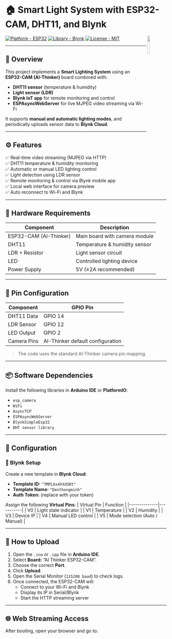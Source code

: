 # 🏠 Smart Light System with ESP32-CAM, DHT11, and Blynk
<img src="https://user-images.githubusercontent.com/47092672/97660147-142f1f00-1ab4-11eb-9d14-48f30a666cdc.PNG" width="12%" align="right">

[![Platform - ESP32](https://img.shields.io/badge/Platform-ESP32-blue)](https://www.espressif.com/en/products/socs/esp32)
[![Library - Blynk](https://img.shields.io/badge/Library-Blynk-green)](https://blynk.io/)
[![License - MIT](https://img.shields.io/badge/License-MIT-yellow.svg)](https://opensource.org/licenses/MIT)

---

## 🧩 Overview

This project implements a **Smart Lighting System** using an **ESP32-CAM (AI-Thinker)** board combined with:
- **DHT11 sensor** (temperature & humidity)
- **Light sensor (LDR)**
- **Blynk IoT app** for remote monitoring and control  
- **ESPAsyncWebServer** for live MJPEG video streaming via Wi-Fi  

It supports **manual and automatic lighting modes**, and periodically uploads sensor data to **Blynk Cloud**.

---

## ⚙️ Features

✅ Real-time video streaming (MJPEG via HTTP)  
✅ DHT11 temperature & humidity monitoring  
✅ Automatic or manual LED lighting control  
✅ Light detection using LDR sensor  
✅ Remote monitoring & control via Blynk mobile app  
✅ Local web interface for camera preview  
✅ Auto reconnect to Wi-Fi and Blynk  

---

## 🧰 Hardware Requirements

| Component | Description |
|------------|-------------|
| ESP32-CAM (AI-Thinker) | Main board with camera module |
| DHT11 | Temperature & humidity sensor |
| LDR + Resistor | Light sensor circuit |
| LED | Controlled lighting device |
| Power Supply | 5V (≥2A recommended) |

---

## 🧠 Pin Configuration

| Component | GPIO Pin |
|------------|----------|
| DHT11 Data | GPIO 14 |
| LDR Sensor | GPIO 12 |
| LED Output | GPIO 2 |
| Camera Pins | AI-Thinker default configuration |

> The code uses the standard AI-Thinker camera pin mapping.

---

## 📦 Software Dependencies

Install the following libraries in **Arduino IDE** or **PlatformIO**:

- `esp_camera`
- `WiFi`
- `AsyncTCP`
- `ESPAsyncWebServer`
- `BlynkSimpleEsp32`
- `DHT sensor library`

---

## 🔧 Configuration

### 🔑 Blynk Setup
Create a new template in **Blynk Cloud**:
- **Template ID:** `"TMPL6x4hXdSRt"`
- **Template Name:** `"Denthongminh"`
- **Auth Token:** (replace with your token)

Assign the following **Virtual Pins**:
| Virtual Pin | Function |
|--------------|-----------|
| V0 | Light state indicator |
| V1 | Temperature |
| V2 | Humidity |
| V3 | Device IP |
| V4 | Manual LED control |
| V5 | Mode selection (Auto / Manual) |

---

## 🚀 How to Upload

1. Open the `.ino` or `.cpp` file in **Arduino IDE**.  
2. Select **Board:** “AI Thinker ESP32-CAM”.  
3. Choose the correct **Port**.  
4. Click **Upload**.  
5. Open the Serial Monitor (`115200 baud`) to check logs.  
6. Once connected, the ESP32-CAM will:
   - Connect to your Wi-Fi and Blynk
   - Display its IP in Serial/Blynk
   - Start the HTTP streaming server

---

## 🌐 Web Streaming Access

After booting, open your browser and go to:

